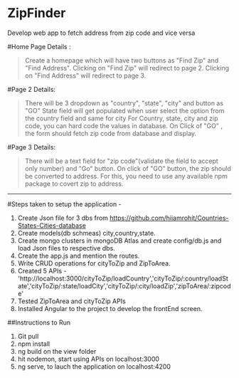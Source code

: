 # ZipFinder

Develop web app to  fetch address from  zip code and vice versa

#Home Page Details : 
> Create a homepage which will have two buttons as "Find Zip" and "Find Address".
> Clicking on "Find Zip" will redirect to page 2.
> Clicking on "Find Address" will redirect to page 3.             

#Page 2 Details:
> There will be 3 dropdown as "country", "state", "city" and button as "GO"
> State field will get populated when user select the option from the country field and same for city
> For Country, state, city and zip code, you can hard code the values in database.
> On Click of "GO" , the form should fetch zip code from database and display.


#Page 3 Details:
> There will be a text field for "zip code"(validate the field to accept only number) and "Go" button.
> On click of "GO" button, the zip should be converted to address. 
> For this, you need to use any available npm package to covert zip to address.

------------------------------------------------------------------------------
#Steps taken to setup the application -

1. Create Json file for 3 dbs from https://github.com/hiiamrohit/Countries-States-Cities-database
2. Create models(db schmeas) city,country,state.
3. Create mongo clusters in mongoDB Atlas and create config/db.js and load Json files to respective dbs.
4. Create the app.js and mention the routes.
5. Write CRUD operations for cityToZip and ZipToArea.
6. Created 5 APIs -'http://localhost:3000/cityToZip/loadCountry','cityToZip/:country/loadState','cityToZip/:state/loadCity','cityToZip/:city/loadZip','zipToArea/:zipcode'
7. Tested ZipToArea and cityToZip APIs
8. Installed Angular to the project to develop the frontEnd screen.


##Instructions to Run

1. Git pull
2. npm install
3. ng build on the view folder
4. hit nodemon, start using APIs on localhost:3000
5. ng serve, to lauch the application on localhost:4200

